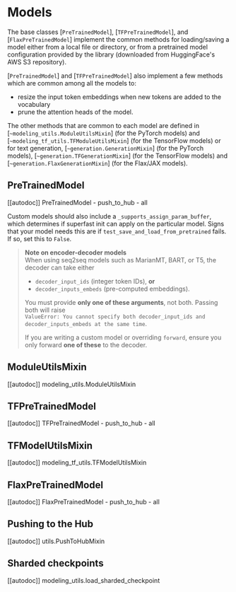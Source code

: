 <!--Copyright 2020 The HuggingFace Team. All rights reserved.

Licensed under the Apache License, Version 2.0 (the "License"); you may not use this file except in compliance with
the License. You may obtain a copy of the License at

http://www.apache.org/licenses/LICENSE-2.0

Unless required by applicable law or agreed to in writing, software distributed under the License is distributed on
an "AS IS" BASIS, WITHOUT WARRANTIES OR CONDITIONS OF ANY KIND, either express or implied. See the License for the
specific language governing permissions and limitations under the License.

⚠️ Note that this file is in Markdown but contain specific syntax for our doc-builder (similar to MDX) that may not be
rendered properly in your Markdown viewer.

-->

# Models

The base classes [`PreTrainedModel`], [`TFPreTrainedModel`], and
[`FlaxPreTrainedModel`] implement the common methods for loading/saving a model either from a local
file or directory, or from a pretrained model configuration provided by the library (downloaded from HuggingFace's AWS
S3 repository).

[`PreTrainedModel`] and [`TFPreTrainedModel`] also implement a few methods which
are common among all the models to:

- resize the input token embeddings when new tokens are added to the vocabulary
- prune the attention heads of the model.

The other methods that are common to each model are defined in [`~modeling_utils.ModuleUtilsMixin`]
(for the PyTorch models) and [`~modeling_tf_utils.TFModuleUtilsMixin`] (for the TensorFlow models) or
for text generation, [`~generation.GenerationMixin`] (for the PyTorch models),
[`~generation.TFGenerationMixin`] (for the TensorFlow models) and
[`~generation.FlaxGenerationMixin`] (for the Flax/JAX models).


## PreTrainedModel

[[autodoc]] PreTrainedModel
    - push_to_hub
    - all

Custom models should also include a `_supports_assign_param_buffer`, which determines if superfast init can apply
on the particular model. Signs that your model needs this are if `test_save_and_load_from_pretrained` fails. If so,
set this to `False`.

> **Note on encoder-decoder models**  
> When using seq2seq models such as MarianMT, BART, or T5, the decoder can take either  
> - `decoder_input_ids` (integer token IDs), **or**  
> - `decoder_inputs_embeds` (pre-computed embeddings).  
>  
> You must provide **only one of these arguments**, not both. Passing both will raise  
> `ValueError: You cannot specify both decoder_input_ids and decoder_inputs_embeds at the same time`.  
>  
> If you are writing a custom model or overriding `forward`, ensure you only forward **one of these** to the decoder.

## ModuleUtilsMixin

[[autodoc]] modeling_utils.ModuleUtilsMixin

## TFPreTrainedModel

[[autodoc]] TFPreTrainedModel
    - push_to_hub
    - all

## TFModelUtilsMixin

[[autodoc]] modeling_tf_utils.TFModelUtilsMixin

## FlaxPreTrainedModel

[[autodoc]] FlaxPreTrainedModel
    - push_to_hub
    - all

## Pushing to the Hub

[[autodoc]] utils.PushToHubMixin

## Sharded checkpoints

[[autodoc]] modeling_utils.load_sharded_checkpoint
